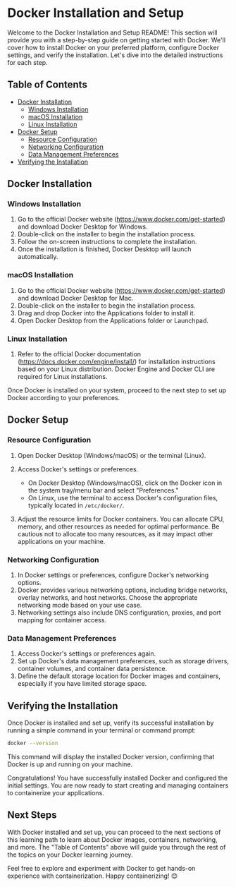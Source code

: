 # Docker Installation and Setup

Welcome to the Docker Installation and Setup README! This section will provide you with a step-by-step guide on getting started with Docker. We'll cover how to install Docker on your preferred platform, configure Docker settings, and verify the installation. Let's dive into the detailed instructions for each step.

## Table of Contents

- [Docker Installation](#docker-installation)
  - [Windows Installation](#windows-installation)
  - [macOS Installation](#macos-installation)
  - [Linux Installation](#linux-installation)
- [Docker Setup](#docker-setup)
  - [Resource Configuration](#resource-configuration)
  - [Networking Configuration](#networking-configuration)
  - [Data Management Preferences](#data-management-preferences)
- [Verifying the Installation](#verifying-the-installation)

## Docker Installation

### Windows Installation

1. Go to the official Docker website (https://www.docker.com/get-started) and download Docker Desktop for Windows.
2. Double-click on the installer to begin the installation process.
3. Follow the on-screen instructions to complete the installation.
4. Once the installation is finished, Docker Desktop will launch automatically.

### macOS Installation

1. Go to the official Docker website (https://www.docker.com/get-started) and download Docker Desktop for Mac.
2. Double-click on the installer to begin the installation process.
3. Drag and drop Docker into the Applications folder to install it.
4. Open Docker Desktop from the Applications folder or Launchpad.

### Linux Installation

1. Refer to the official Docker documentation (https://docs.docker.com/engine/install/) for installation instructions based on your Linux distribution. Docker Engine and Docker CLI are required for Linux installations.

Once Docker is installed on your system, proceed to the next step to set up Docker according to your preferences.

## Docker Setup

### Resource Configuration

1. Open Docker Desktop (Windows/macOS) or the terminal (Linux).
2. Access Docker's settings or preferences.
   - On Docker Desktop (Windows/macOS), click on the Docker icon in the system tray/menu bar and select "Preferences."
   - On Linux, use the terminal to access Docker's configuration files, typically located in `/etc/docker/`.

3. Adjust the resource limits for Docker containers. You can allocate CPU, memory, and other resources as needed for optimal performance. Be cautious not to allocate too many resources, as it may impact other applications on your machine.

### Networking Configuration

1. In Docker settings or preferences, configure Docker's networking options.
2. Docker provides various networking options, including bridge networks, overlay networks, and host networks. Choose the appropriate networking mode based on your use case.
3. Networking settings also include DNS configuration, proxies, and port mapping for container access.

### Data Management Preferences

1. Access Docker's settings or preferences again.
2. Set up Docker's data management preferences, such as storage drivers, container volumes, and container data persistence.
3. Define the default storage location for Docker images and containers, especially if you have limited storage space.

## Verifying the Installation

Once Docker is installed and set up, verify its successful installation by running a simple command in your terminal or command prompt:

```bash
docker --version
```

This command will display the installed Docker version, confirming that Docker is up and running on your machine.

Congratulations! You have successfully installed Docker and configured the initial settings. You are now ready to start creating and managing containers to containerize your applications.

## Next Steps

With Docker installed and set up, you can proceed to the next sections of this learning path to learn about Docker images, containers, networking, and more. The "Table of Contents" above will guide you through the rest of the topics on your Docker learning journey.

Feel free to explore and experiment with Docker to get hands-on experience with containerization. Happy containerizing! 😊
